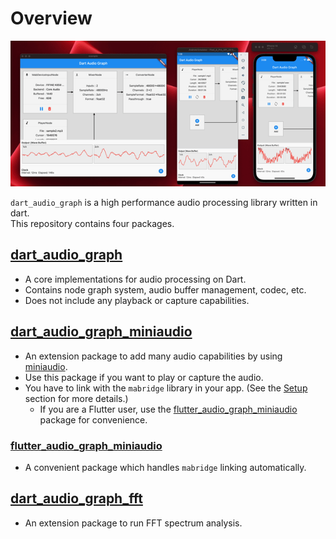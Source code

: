 # Overview

![demo.git](resources/demo.gif)

`dart_audio_graph` is a high performance audio processing library written in dart.\
This repository contains four packages.

## [dart_audio_graph](https://github.com/SKKbySSK/dart_audio_graph/tree/main/packages/dart_audio_graph)
- A core implementations for audio processing on Dart.
- Contains node graph system, audio buffer management, codec, etc.
- Does not include any playback or capture capabilities.

## [dart_audio_graph_miniaudio](https://github.com/SKKbySSK/dart_audio_graph/tree/main/packages/dart_audio_graph_miniaudio)
- An extension package to add many audio capabilities by using [miniaudio](https://github.com/mackron/miniaudio).
- Use this package if you want to play or capture the audio.
- You have to link with the `mabridge` library in your app. (See the [Setup](https://github.com/SKKbySSK/dart_audio_graph/tree/main/packages/dart_audio_graph_miniaudio#setup) section for more details.)
  - If you are a Flutter user, use the [flutter_audio_graph_miniaudio](https://github.com/SKKbySSK/dart_audio_graph/tree/main/packages/flutter_audio_graph_miniaudio) package for convenience.

### [flutter_audio_graph_miniaudio](https://github.com/SKKbySSK/dart_audio_graph/tree/main/packages/flutter_audio_graph_miniaudio)
- A convenient package which handles `mabridge` linking automatically.

## [dart_audio_graph_fft](https://github.com/SKKbySSK/dart_audio_graph/tree/main/packages/dart_audio_graph_fft)
- An extension package to run FFT spectrum analysis.
